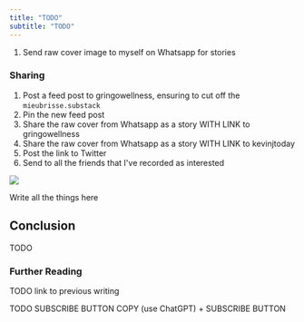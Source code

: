 ```yaml
---
title: "TODO"
subtitle: "TODO"
---
```

<!---- 
TAGLINE FOR IG POSTS: 

TODO (use ChatGPT to help)
----->

<!--
--------------------- POSTING CHECKLIST ----------------------------
Before posting:
1. [ ] Decide on tagline that will go in IG post desccription
1. [ ] Ensure I have "Share" or "Subscribe" CTAs in the post!
1. [ ] Create a PR and merge into main

AFTER POSTING
-------------
### Prep
1. Download the shareable image that Substack generates for the post
1. Post the shareable link that Substack generates to my self Whatsapp group (for using in Stories)
<!-- 1. Send the shareable image that Substack generates to myself on Whatsapp (for posting to the feed post) -->
1. Send raw cover image to myself on Whatsapp for stories

### Sharing
1. Post a feed post to gringowellness, ensuring to cut off the `mieubrisse.substack`
1. Pin the new feed post
1. Share the raw cover from Whatsapp as a story WITH LINK to gringowellness
1. Share the raw cover from Whatsapp as a story WITH LINK to kevinjtoday
1. Post the link to Twitter
1. Send to all the friends that I've recorded as interested


![](./image.png)

Write all the things here

Conclusion
----------
TODO

### Further Reading

TODO link to previous writing

TODO SUBSCRIBE BUTTON COPY (use ChatGPT) + SUBSCRIBE BUTTON
